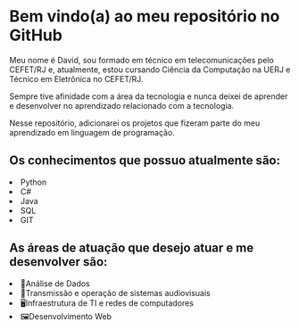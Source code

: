<h1>Bem vindo(a) ao meu repositório no GitHub</h1>
<p>Meu nome é David, sou formado em técnico em telecomunicações pelo CEFET/RJ e, atualmente, estou cursando Ciência da Computação na UERJ e Técnico em Eletrônica no CEFET/RJ.</p>
<p>Sempre tive afinidade com a área da tecnologia e nunca deixei de aprender e desenvolver no aprendizado relacionado com a tecnologia.</p>
<p>Nesse repositório, adicionarei os projetos que fizeram parte do meu aprendizado em linguagem de programação.</p>

<h2>Os conhecimentos que possuo atualmente são:</h2>
<li>Python</li>
<li>C#</li>
<li>Java</li>
<li>SQL</li>
<li>GIT</li>


<h2>As áreas de atuação que desejo atuar e me desenvolver são:</h2>
<li>📒Análise de Dados</li>
<li>🎥Transmissão e operação de sistemas audiovisuais</li>
<li>🖥️Infraestrutura de TI e redes de computadores</li>
<li>🖼️Desenvolvimento Web</li>
